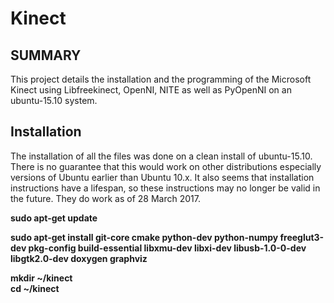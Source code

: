 # Kinect

## SUMMARY

This project details the installation and the programming of the Microsoft Kinect using Libfreekinect, OpenNI, NITE as well as PyOpenNI on an ubuntu-15.10 system. 

## Installation

The installation of all the files was done on a clean install of ubuntu-15.10. There is no guarantee that this would work on other distributions especially versions of Ubuntu earlier than Ubuntu 10.x. It also seems that installation instructions have a lifespan, so these instructions may no longer be valid in the future. They do work as of 28 March 2017. 

**sudo apt-get update**

**sudo apt-get install git-core cmake python-dev python-numpy freeglut3-dev pkg-config build-essential libxmu-dev libxi-dev libusb-1.0-0-dev libgtk2.0-dev doxygen graphviz**

**mkdir ~/kinect**  
**cd ~/kinect** 
